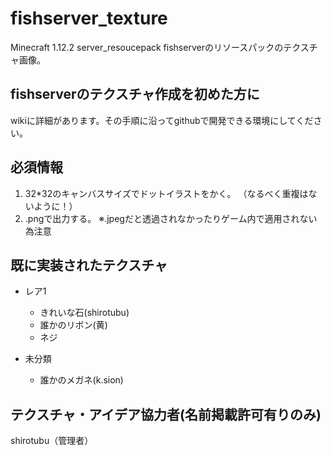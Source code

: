 # fishserver_texture
Minecraft 1.12.2 server_resoucepack
fishserverのリソースパックのテクスチャ画像。

## fishserverのテクスチャ作成を初めた方に
wikiに詳細があります。その手順に沿ってgithubで開発できる環境にしてください。

## 必須情報
1. 32*32のキャンバスサイズでドットイラストをかく。
（なるべく重複はないように！）
2. .pngで出力する。 ※.jpegだと透過されなかったりゲーム内で適用されない為注意

## 既に実装されたテクスチャ
- レア1
	- きれいな石(shirotubu)
	- 誰かのリボン(黄)
	- ネジ

- 未分類
	- 誰かのメガネ(k.sion)

## テクスチャ・アイデア協力者(名前掲載許可有りのみ)
shirotubu（管理者）